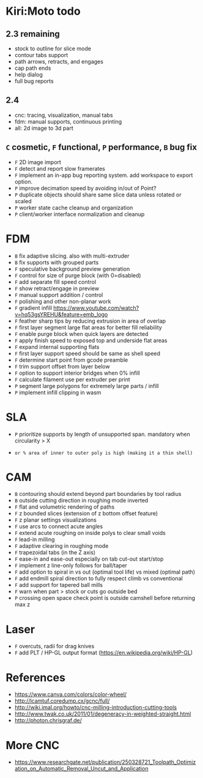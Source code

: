 # Kiri:Moto todo

## 2.3 remaining
* stock to outline for slice mode
* contour tabs support
* path arrows, retracts, and engages
* cap path ends
* help dialog
* full bug reports

## 2.4
* cnc: tracing, visualization, manual tabs
* fdm: manual supports, continuous printing
* all: 2d image to 3d part

## `C` cosmetic, `F` functional, `P` performance, `B` bug fix

* `F` 2D image import
* `F` detect and report slow framerates
* `F` implement an in-app bug reporting system. add workspace to export option.
* `P` improve decimation speed by avoiding in/out of Point?
* `P` duplicate objects should share same slice data unless rotated or scaled
* `P` worker state cache cleanup and organization
* `P` client/worker interface normalization and cleanup

# FDM

* `B` fix adaptive slicing. also with multi-extruder
* `B` fix supports with grouped parts
* `F` speculative background preview generation
* `F` control for size of purge block (with 0=disabled)
* `F` add separate fill speed control
* `F` show retract/engage in preview
* `F` manual support addition / control
* `F` polishing and other non-planar work
* `F` gradient infill https://www.youtube.com/watch?v=hq53gsYREHU&feature=emb_logo
* `F` feather sharp tips by reducing extrusion in area of overlap
* `F` first layer segment large flat areas for better fill reliability
* `F` enable purge block when quick layers are detected
* `F` apply finish speed to exposed top and underside flat areas
* `F` expand internal supporting flats
* `F` first layer support speed should be same as shell speed
* `F` determine start point from gcode preamble
* `F` trim support offset from layer below
* `F` option to support interior bridges when 0% infill
* `F` calculate filament use per extruder per print
* `P` segment large polygons for extremely large parts / infill
* `P` implement infill clipping in wasm

# SLA

* `P` prioritize supports by length of unsupported span. mandatory when circularity > X
*     or % area of inner to outer poly is high (making it a thin shell)

# CAM

* `B` contouring should extend beyond part boundaries by tool radius
* `B` outside cutting direction in roughing mode inverted
* `F` flat and volumetric rendering of paths
* `F` z bounded slices (extension of z bottom offset feature)
* `F` z planar settings visualizations
* `F` use arcs to connect acute angles
* `F` extend acute roughing on inside polys to clear small voids
* `F` lead-in milling
* `F` adaptive clearing in roughing mode
* `F` trapezoidal tabs (in the Z axis)
* `F` ease-in and ease-out especially on tab cut-out start/stop
* `F` implement z line-only follows for ball/taper
* `F` add option to spiral in vs out (optimal tool life) vs mixed (optimal path)
* `F` add endmill spiral direction to fully respect climb vs conventional
* `F` add support for tapered ball mills
* `F` warn when part > stock or cuts go outside bed
* `P` crossing open space check point is outside camshell before returning max z

# Laser

* `F` overcuts, radii for drag knives
* `F` add PLT / HP-GL output format (https://en.wikipedia.org/wiki/HP-GL)

# References

* https://www.canva.com/colors/color-wheel/
* http://lcamtuf.coredump.cx/gcnc/full/
* http://wiki.imal.org/howto/cnc-milling-introduction-cutting-tools
* http://www.twak.co.uk/2011/01/degeneracy-in-weighted-straight.html
* http://photon.chrisgraf.de/

# More CNC

* https://www.researchgate.net/publication/250328721_Toolpath_Optimization_on_Automatic_Removal_Uncut_and_Application
